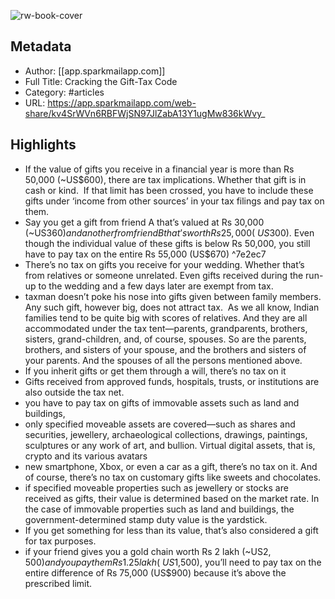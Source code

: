 ![rw-book-cover](https://readwise-assets.s3.amazonaws.com/static/images/article0.00998d930354.png)

## Metadata
- Author: [[app.sparkmailapp.com]]
- Full Title: Cracking the Gift-Tax Code
- Category: #articles
- URL: https://app.sparkmailapp.com/web-share/kv4SrWVn6RBFWjSN97JlZabA13Y1ugMw836kWvy_

## Highlights
- If the value of gifts you receive in a financial year is more than Rs 50,000 (~US$600), there are tax implications. Whether that gift is in cash or kind. 
  If that limit has been crossed, you have to include these gifts under ‘income from other sources’ in your tax filings and pay tax on them.
- Say you get a gift from friend A that’s valued at Rs 30,000 (~US$360) and another from friend B that’s worth Rs 25,000 (~US$300). Even though the individual value of these gifts is below Rs 50,000, you still have to pay tax on the entire Rs 55,000 (US$670) ^7e2ec7
- There’s no tax on gifts you receive for your wedding. Whether that’s from relatives or someone unrelated. Even gifts received during the run-up to the wedding and a few days later are exempt from tax.
- taxman doesn’t poke his nose into gifts given between family members. Any such gift, however big, does not attract tax. 
  As we all know, Indian families tend to be quite big with scores of relatives. And they are all accommodated under the tax tent—parents, grandparents, brothers, sisters, grand-children, and, of course, spouses. So are the parents, brothers, and sisters of your spouse, and the brothers and sisters of your parents. And the spouses of all the persons mentioned above.
- If you inherit gifts or get them through a will, there’s no tax on it
- Gifts received from approved funds, hospitals, trusts, or institutions are also outside the tax net.
- you have to pay tax on gifts of immovable assets such as land and buildings,
- only specified moveable assets are covered—such as shares and securities, jewellery, archaeological collections, drawings, paintings, sculptures or any work of art, and bullion. Virtual digital assets, that is, crypto and its various avatars
- new smartphone, Xbox, or even a car as a gift, there’s no tax on it. And of course, there’s no tax on customary gifts like sweets and chocolates.
- if specified moveable properties such as jewellery or stocks are received as gifts, their value is determined based on the market rate. In the case of immovable properties such as land and buildings, the government-determined stamp duty value is the yardstick.
- If you get something for less than its value, that’s also considered a gift for tax purposes.
- if your friend gives you a gold chain worth Rs 2 lakh (~US$2,500) and you pay them Rs 1.25 lakh (~US$1,500), you’ll need to pay tax on the entire difference of Rs 75,000 (US$900) because it’s above the prescribed limit.
